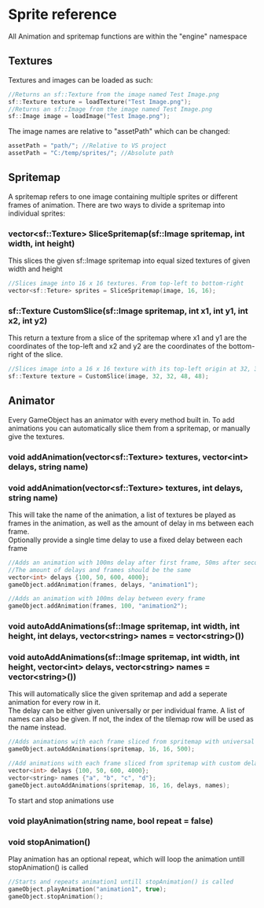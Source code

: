 # Sprite reference

All Animation and spritemap functions are within the "engine" namespace

## Textures
Textures and images can be loaded as such:
```cpp
//Returns an sf::Texture from the image named Test Image.png
sf::Texture texture = loadTexture("Test Image.png");
//Returns an sf::Image from the image named Test Image.png
sf::Image image = loadImage("Test Image.png");
```
The image names are relative to "assetPath" which can be changed:
```cpp
assetPath = "path/"; //Relative to VS project
assetPath = "C:/temp/sprites/"; //Absolute path
```

## Spritemap
A spritemap refers to one image containing multiple sprites or different frames of animation.
There are two ways to divide a spritemap into individual sprites:

### <b>vector\<sf::Texture\> SliceSpritemap(sf::Image spritemap, int width, int height)</b>
This slices the given sf::Image spritemap into equal sized textures of given width and height
```cpp
//Slices image into 16 x 16 textures. From top-left to bottom-right
vector<sf::Teture> sprites = SliceSpritemap(image, 16, 16);
```

### <b>sf::Texture CustomSlice(sf::Image spritemap, int x1, int y1, int x2, int y2)</b>
This return a texture from a slice of the spritemap where x1 and y1 are the coordinates of the top-left
and x2 and y2 are the coordinates of the bottom-right of the slice.
```cpp
//Slices image into a 16 x 16 texture with its top-left origin at 32, 32
sf::Texture texture = CustomSlice(image, 32, 32, 48, 48);
```

## Animator
Every GameObject has an animator with every method built in.
To add animations you can automatically slice them from a spritemap, or manually give the textures.

### <b>void addAnimation(vector\<sf::Texture\> textures, vector\<int\> delays, string name)</b>
### <b>void addAnimation(vector\<sf::Texture\> textures, int delays, string name)</b>
This will take the name of the animation, a list of textures be played as frames in the animation,
as well as the amount of delay in ms between each frame.<br>
Optionally provide a single time delay to use a fixed delay between each frame
```cpp
//Adds an animation with 100ms delay after first frame, 50ms after second, and so on
//The amount of delays and frames should be the same
vector<int> delays {100, 50, 600, 4000};
gameObject.addAnimation(frames, delays, "animation1");

//Adds an animation with 100ms delay between every frame
gameObject.addAnimation(frames, 100, "animation2");
```

### <b>void autoAddAnimations(sf::Image spritemap, int width, int height, int delays, vector\<string\> names = vector\<string\>())</b>
### <b>void autoAddAnimations(sf::Image spritemap, int width, int height, vector\<int\> delays, vector\<string\> names = vector\<string\>())</b>
This will automatically slice the given spritemap and add a seperate animation for every row in it.<br>
The delay can be either given universally or per individual frame. A list of names can also be given. If not, the index of the tilemap row will be used as the name instead.
```cpp
//Adds animations with each frame sliced from spritemap with universal delays of 500ms
gameObject.autoAddAnimations(spritemap, 16, 16, 500);

//Add animations with each frame sliced from spritemap with custom delays and names
vector<int> delays {100, 50, 600, 4000};
vector<string> names {"a", "b", "c", "d"};
gameObject.autoAddAnimations(spritemap, 16, 16, delays, names);
```

To start and stop animations use
### <b>void playAnimation(string name, bool repeat = false)</b>
### <b>void stopAnimation()</b>
Play animation has an optional repeat, which will loop the animation untill stopAnimation() is called
```cpp
//Starts and repeats animation1 untill stopAnimation() is called
gameObject.playAnimation("animation1", true);
gameObject.stopAnimation();
```
